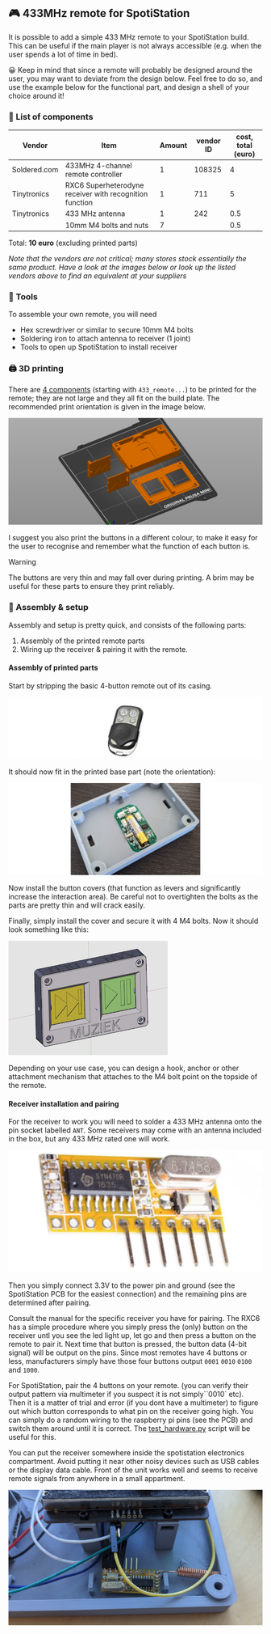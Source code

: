 ## 🎮 433MHz remote for SpotiStation

It is possible to add a simple 433 MHz remote to your SpotiStation build. This can be useful if the main player is not always accessible (e.g. when the user spends a lot of time in bed). 

😀 Keep in mind that since a remote will probably be designed around the user, you may want to deviate from the design below. Feel free to do so, and use the example below for the functional part, and design a shell of your choice around it!

### 📜 List of components

| Vendor       | Item                                                    | Amount | vendor ID | cost, total (euro) |
| ------------ | ------------------------------------------------------- | ------ | --------- | ------------------ |
| Soldered.com | 433MHz 4-channel remote controller                      | 1      | 108325    | 4                  |
| Tinytronics  | RXC6 Superheterodyne receiver with recognition function | 1      | 711       | 5                  |
| Tinytronics  | 433 MHz antenna                                         | 1      | 242       | 0.5                |
|              | 10mm M4 bolts and nuts                                  | 7      |           | 0.5                |

Total: **10 euro** (excluding printed parts)

_Note that the vendors are not critical; many stores stock essentially the same product. Have a look at the images below or look up the listed vendors above to find an equivalent at your suppliers_

### 🧰 Tools

To assemble your own remote, you will need

* Hex screwdriver or similar to secure 10mm M4 bolts
* Soldering iron to attach antenna to receiver (1 joint)
* Tools to open up SpotiStation to install receiver

### 🖨️ 3D printing

There are [4 components](../3D-printing/step) (starting with `433_remote...`) to be printed for the remote; they are not large and they all fit on the build plate. The recommended print orientation is given in the image below.

![](../media/assembly/remote_print_orientation.PNG)

I suggest you also print the buttons in a different colour, to make it easy for the user to recognise and remember what the function of each button is.

> [!WARNING]
>
> The buttons are very thin and may fall over during printing. A brim may be useful for these parts to ensure they print reliably.

### 👷 Assembly & setup

Assembly and setup is pretty quick, and consists of the following parts:

1. Assembly of the printed remote parts
2. Wiring up the receiver & pairing it with the remote.

#### Assembly of printed parts

Start by stripping the basic 4-button remote out of its casing. 

![](../media/assembly/remote_transmitter.jpg)

It should now fit in the printed base part (note the orientation):

![](../media/assembly/remote_transmitter_in_base.png)

Now install the button covers (that function as levers and significantly increase the interaction area). Be careful not to overtighten the bolts as the parts are pretty thin and will crack easily. 

Finally, simply install the cover and secure it with 4 M4 bolts. Now it should look something like this:

![](../media/assembly/remote_freecad.png)

Depending on your use case, you can design a hook, anchor or other attachment mechanism that attaches to the M4 bolt point on the topside of the remote.

#### Receiver installation and pairing

For the receiver to work you will need to solder a 433 MHz antenna onto the pin socket labelled `ANT`. Some receivers may come with an antenna included in the box, but any 433 MHz rated one will work.

![](../media/assembly/remote_RXC6.jpg)

Then you simply connect 3.3V to the power pin and ground (see the SpotiStation PCB for the easiest connection) and the remaining pins are determined after pairing.

Consult the manual for the specific receiver you have for pairing. The RXC6 has a simple procedure where you simply press the (only) button on the receiver untl you see the led light up, let go and then press a button on the remote to pair it. Next time that button is pressed, the button data (4-bit signal) will be output on the pins. Since most remotes have 4 buttons or less, manufacturers simply have those four buttons output `0001` `0010` `0100` and `1000`.  

For SpotiStation, pair the 4 buttons on your remote. (you can verify their output pattern via multimeter if you suspect it is not  simply``0010` etc). Then it is a matter of trial and error (if you dont have a multimeter) to figure out which button corresponds to what pin on the receiver going high. You can simply do a random wiring to the raspberry pi pins (see the PCB) and switch them around until it is correct. The [test_hardware.py](../src/test_hardware.py) script will be useful for this.

You can put the receiver somewhere inside the spotistation electronics compartment. Avoid putting it near other noisy devices such as USB cables or the display data cable.  Front of the unit works well and seems to receive remote signals from anywhere in  a small appartment.

![](../media/assembly/remote_RXC6_in_situ.PNG)

